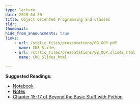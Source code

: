 ```yaml
---
type: lecture
date: 2025-04-30
title: Object Oriented Programming and Classes
tldr: 
thumbnail: 
hide_from_announcments: true
links: 
    - url: /static_files/presentations/08_OOP.pdf
      name: CH8 Slides 
    - url: /static_files/presentations/08_OOP.slides.html
      name: Ch8_Slides_html
      
---
```

**Suggested Readings:**
- [Notebook](https://github.com/phonchi/nsysu-math106A/blob/master/static_files/presentations/08_OOP.ipynb)
- [Notes](https://hackmd.io/@phonchi/programming-ch8)
- [Chapter 15-17 of Beyond the Basic Stuff with Python](https://inventwithpython.com/beyond/chapter15.html)
